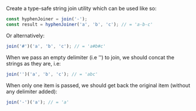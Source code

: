 Create a type-safe string join utility which can be used like so:

```js
const hyphenJoiner = join('-');
const result = hyphenJoiner('a', 'b', 'c'); // = 'a-b-c'
```

Or alternatively:

```js
join('#')('a', 'b', 'c'); // = 'a#b#c'
```

When we pass an empty delimiter (i.e '') to join, we should concat the strings as they are, i.e:

```js
join('')('a', 'b', 'c'); // = 'abc'
```

When only one item is passed, we should get back the original item (without any delimiter added):

```js
join('-')('a'); // = 'a'
```
